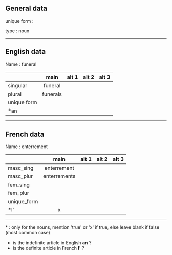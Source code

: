 ## General data

unique form :

type : noun

---

## English data

Name : funeral

|             |   main   | alt 1 | alt 2 | alt 3 |
| :---------- | :------: | :---: | :---: | ----- |
| singular    | funeral  |       |       |       |
| plural      | funerals |       |       |       |
| unique form |          |       |       |       |
| \*an        |          |       |       |       |

---

## French data

Name : enterrement

|             |     main     | alt 1 | alt 2 | alt 3 |
| :---------- | :----------: | :---: | :---: | :---: |
| masc_sing   | enterrement  |       |       |       |
| masc_plur   | enterrements |       |       |       |
| fem_sing    |              |       |       |       |
| fem_plur    |              |       |       |       |
| unique_form |              |       |       |       |
| \*l'        |      x       |       |       |       |

---

\* : only for the nouns, mention 'true' or 'x' if true, else leave blank if false (most common case)

- is the indefinite article in English **an** ?
- is the definite article in French **l'** ?
